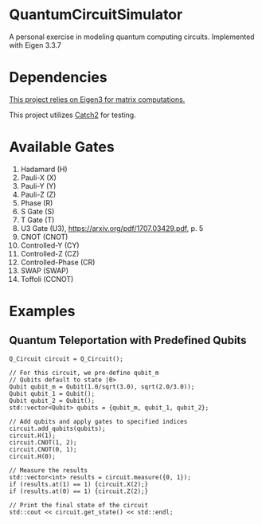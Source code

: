 # QuantumCircuitSimulator

A personal exercise in modeling quantum computing circuits. Implemented with Eigen 3.3.7

# Dependencies
[This project relies on Eigen3 for matrix computations.](https://eigen.tuxfamily.org/index.php?title=Main_Page)

This project utilizes [Catch2](https://github.com/catchorg/Catch2.git) for testing.

# Available Gates
1. Hadamard (H)
2. Pauli-X (X)
3. Pauli-Y (Y)
4. Pauli-Z (Z)
5. Phase (R)
6. S Gate (S)
7. T Gate (T)
8. U3 Gate (U3), https://arxiv.org/pdf/1707.03429.pdf, p. 5
9. CNOT (CNOT)
10. Controlled-Y (CY)
11. Controlled-Z (CZ)
12. Controlled-Phase (CR)
13. SWAP (SWAP)
14. Toffoli (CCNOT)

# Examples
## Quantum Teleportation with Predefined Qubits
    Q_Circuit circuit = Q_Circuit();

    // For this circuit, we pre-define qubit_m
    // Qubits default to state |0>
    Qubit qubit_m = Qubit(1.0/sqrt(3.0), sqrt(2.0/3.0));
    Qubit qubit_1 = Qubit();
    Qubit qubit_2 = Qubit();    
    std::vector<Qubit> qubits = {qubit_m, qubit_1, qubit_2};

    // Add qubits and apply gates to specified indices
    circuit.add_qubits(qubits);
    circuit.H(1);
    circuit.CNOT(1, 2);
    circuit.CNOT(0, 1);
    circuit.H(0);

    // Measure the results
    std::vector<int> results = circuit.measure({0, 1});
    if (results.at(1) == 1) {circuit.X(2);}
    if (results.at(0) == 1) {circuit.Z(2);}

    // Print the final state of the circuit
    std::cout << circuit.get_state() << std::endl;
